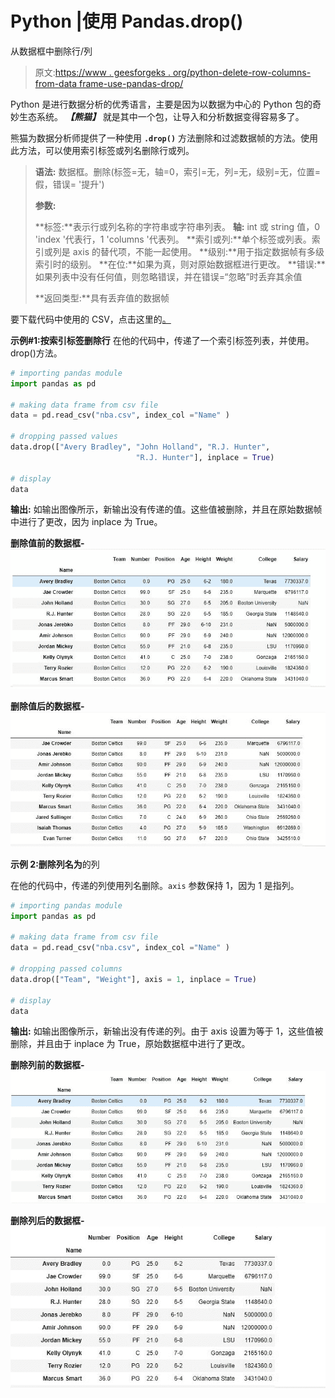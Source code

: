 # Python |使用 Pandas.drop()

从数据框中删除行/列

> 原文:[https://www . geesforgeks . org/python-delete-row-columns-from-data frame-use-pandas-drop/](https://www.geeksforgeeks.org/python-delete-rows-columns-from-dataframe-using-pandas-drop/)

Python 是进行数据分析的优秀语言，主要是因为以数据为中心的 Python 包的奇妙生态系统。 ***【熊猫】*** 就是其中一个包，让导入和分析数据变得容易多了。

熊猫为数据分析师提供了一种使用 **`.drop()`** 方法删除和过滤数据帧的方法。使用此方法，可以使用索引标签或列名删除行或列。

> **语法:**
> 数据框。删除(标签=无，轴=0，索引=无，列=无，级别=无，位置=假，错误= '提升')
> 
> **参数:**
> 
> **标签:**表示行或列名称的字符串或字符串列表。
> **轴:** int 或 string 值，0 'index '代表行，1 'columns '代表列。
> **索引或列:**单个标签或列表。索引或列是 axis 的替代项，不能一起使用。
> **级别:**用于指定数据帧有多级索引时的级别。
> **在位:**如果为真，则对原始数据框进行更改。
> **错误:**如果列表中没有任何值，则忽略错误，并在错误=“忽略”时丢弃其余值
> 
> **返回类型:**具有丢弃值的数据帧

要下载代码中使用的 CSV，点击这里的[。](https://media.geeksforgeeks.org/wp-content/uploads/nba.csv)

**示例#1:按索引标签删除行**
在他的代码中，传递了一个索引标签列表，并使用。drop()方法。

```py
# importing pandas module
import pandas as pd

# making data frame from csv file
data = pd.read_csv("nba.csv", index_col ="Name" )

# dropping passed values
data.drop(["Avery Bradley", "John Holland", "R.J. Hunter",
                            "R.J. Hunter"], inplace = True)

# display
data
```

**输出:**
如输出图像所示，新输出没有传递的值。这些值被删除，并且在原始数据帧中进行了更改，因为 inplace 为 True。

**删除值前的数据框-**
![](img/e0ada31a4c1ffd63345b81db43b79ff1.png)

**删除值后的数据框-**
![](img/80806016669f3bceab5a222d00c6d6ef.png)

**示例 2:删除列名为**的列

在他的代码中，传递的列使用列名删除。`axis` 参数保持 1，因为 1 是指列。

```py
# importing pandas module
import pandas as pd

# making data frame from csv file
data = pd.read_csv("nba.csv", index_col ="Name" )

# dropping passed columns
data.drop(["Team", "Weight"], axis = 1, inplace = True)

# display
data
```

**输出:**
如输出图像所示，新输出没有传递的列。由于 axis 设置为等于 1，这些值被删除，并且由于 inplace 为 True，原始数据框中进行了更改。

**删除列前的数据框-**
![](img/fa9f2f5d797bd9c7e75835ca8c39d4f5.png)

**删除列后的数据框-**
![](img/e3be4400da0c8ef56e24eb7593fc65b0.png)